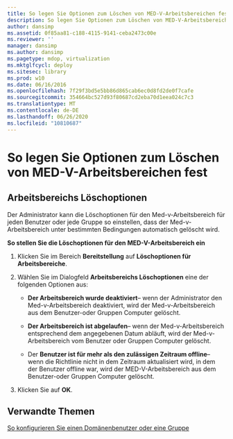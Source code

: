 ```yaml
---
title: So legen Sie Optionen zum Löschen von MED-V-Arbeitsbereichen fest
description: So legen Sie Optionen zum Löschen von MED-V-Arbeitsbereichen fest
author: dansimp
ms.assetid: 0f85aa81-c188-4115-9141-ceba2473c00e
ms.reviewer: ''
manager: dansimp
ms.author: dansimp
ms.pagetype: mdop, virtualization
ms.mktglfcycl: deploy
ms.sitesec: library
ms.prod: w10
ms.date: 06/16/2016
ms.openlocfilehash: 7f29f3bd5e5bb86d865cab6ec0d8fd2de0f7cafe
ms.sourcegitcommit: 354664bc527d93f80687cd2eba70d1eea024c7c3
ms.translationtype: MT
ms.contentlocale: de-DE
ms.lasthandoff: 06/26/2020
ms.locfileid: "10810687"
---
```

# So legen Sie Optionen zum Löschen von MED-V-Arbeitsbereichen fest


## Arbeitsbereichs Löschoptionen


Der Administrator kann die Löschoptionen für den Med-v-Arbeitsbereich für jeden Benutzer oder jede Gruppe so einstellen, dass der Med-v-Arbeitsbereich unter bestimmten Bedingungen automatisch gelöscht wird.

**So stellen Sie die Löschoptionen für den MED-V-Arbeitsbereich ein**

1.  Klicken Sie im Bereich **Bereitstellung** auf **Löschoptionen für Arbeitsbereiche**.

2.  Wählen Sie im Dialogfeld **Arbeitsbereichs Löschoptionen** eine der folgenden Optionen aus:

    -   **Der Arbeitsbereich wurde deaktiviert**– wenn der Administrator den Med-v-Arbeitsbereich deaktiviert, wird der Med-v-Arbeitsbereich aus dem Benutzer-oder Gruppen Computer gelöscht.

    -   **Der Arbeitsbereich ist abgelaufen**– wenn der Med-v-Arbeitsbereich entsprechend dem angegebenen Datum abläuft, wird der Med-v-Arbeitsbereich vom Benutzer oder Gruppen Computer gelöscht.

    -   Der **Benutzer ist für mehr als den zulässigen Zeitraum offline**– wenn die Richtlinie nicht in dem Zeitraum aktualisiert wird, in dem der Benutzer offline war, wird der MED-V-Arbeitsbereich aus dem Benutzer-oder Gruppen Computer gelöscht.

3.  Klicken Sie auf **OK**.

## Verwandte Themen


[So konfigurieren Sie einen Domänenbenutzer oder eine Gruppe](how-to-configure-a-domain-user-or-groupmedvv2.md)

 

 





